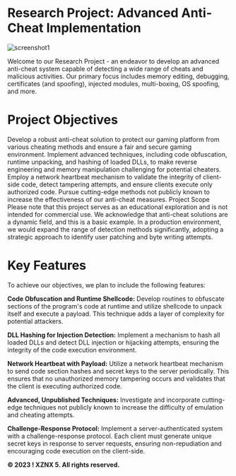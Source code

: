 # Research Project: Advanced Anti-Cheat Implementation
![screenshot1](https://assetstorev1-prd-cdn.unity3d.com/key-image/ab7fe5c8-3a1b-4f0c-8ce3-7e37a896cb25.jpg)

Welcome to our Research Project - an endeavor to develop an advanced anti-cheat system capable of detecting a wide range of cheats and malicious activities. Our primary focus includes memory editing, debugging, certificates (and spoofing), injected modules, multi-boxing, OS spoofing, and more.

# Project Objectives
Develop a robust anti-cheat solution to protect our gaming platform from various cheating methods and ensure a fair and secure gaming environment.
Implement advanced techniques, including code obfuscation, runtime unpacking, and hashing of loaded DLLs, to make reverse engineering and memory manipulation challenging for potential cheaters.
Employ a network heartbeat mechanism to validate the integrity of client-side code, detect tampering attempts, and ensure clients execute only authorized code.
Pursue cutting-edge methods not publicly known to increase the effectiveness of our anti-cheat measures.
Project Scope
Please note that this project serves as an educational exploration and is not intended for commercial use. We acknowledge that anti-cheat solutions are a dynamic field, and this is a basic example. In a production environment, we would expand the range of detection methods significantly, adopting a strategic approach to identify user patching and byte writing attempts.

# Key Features
To achieve our objectives, we plan to include the following features:

**Code Obfuscation and Runtime Shellcode:** Develop routines to obfuscate sections of the program's code at runtime and utilize shellcode to unpack itself and execute a payload. This technique adds a layer of complexity for potential attackers.

**DLL Hashing for Injection Detection:** Implement a mechanism to hash all loaded DLLs and detect DLL injection or hijacking attempts, ensuring the integrity of the code execution environment.

**Network Heartbeat with Payload:** Utilize a network heartbeat mechanism to send code section hashes and secret keys to the server periodically. This ensures that no unauthorized memory tampering occurs and validates that the client is executing authorized code.

**Advanced, Unpublished Techniques:** Investigate and incorporate cutting-edge techniques not publicly known to increase the difficulty of emulation and cheating attempts.

**Challenge-Response Protocol:** Implement a server-authenticated system with a challenge-response protocol. Each client must generate unique secret keys in response to server requests, ensuring non-repudiation and encouraging code execution on the client-side.



**© 2023 ! XZNX 5. All rights reserved.**
